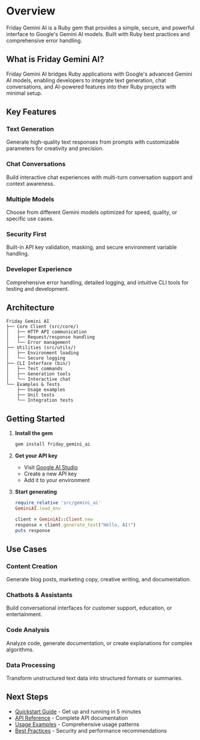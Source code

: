 # Overview

Friday Gemini AI is a Ruby gem that provides a simple, secure, and powerful interface to Google's Gemini AI models. Built with Ruby best practices and comprehensive error handling.

## What is Friday Gemini AI?

Friday Gemini AI bridges Ruby applications with Google's advanced Gemini AI models, enabling developers to integrate text generation, chat conversations, and AI-powered features into their Ruby projects with minimal setup.

## Key Features

### Text Generation
Generate high-quality text responses from prompts with customizable parameters for creativity and precision.

### Chat Conversations
Build interactive chat experiences with multi-turn conversation support and context awareness.

### Multiple Models
Choose from different Gemini models optimized for speed, quality, or specific use cases.

### Security First
Built-in API key validation, masking, and secure environment variable handling.

### Developer Experience
Comprehensive error handling, detailed logging, and intuitive CLI tools for testing and development.

## Architecture

```
Friday Gemini AI
├── Core Client (src/core/)
│   ├── HTTP API communication
│   ├── Request/response handling
│   └── Error management
├── Utilities (src/utils/)
│   ├── Environment loading
│   └── Secure logging
├── CLI Interface (bin/)
│   ├── Test commands
│   ├── Generation tools
│   └── Interactive chat
└── Examples & Tests
    ├── Usage examples
    ├── Unit tests
    └── Integration tests
```

## Getting Started

1. **Install the gem**
   ```bash
   gem install friday_gemini_ai
   ```

2. **Get your API key**
   - Visit [Google AI Studio](https://makersuite.google.com/app/apikey)
   - Create a new API key
   - Add it to your environment

3. **Start generating**
   ```ruby
   require_relative 'src/gemini_ai'
   GeminiAI.load_env

   client = GeminiAI::Client.new
   response = client.generate_text("Hello, AI!")
   puts response
   ```

## Use Cases

### Content Creation
Generate blog posts, marketing copy, creative writing, and documentation.

### Chatbots & Assistants
Build conversational interfaces for customer support, education, or entertainment.

### Code Analysis
Analyze code, generate documentation, or create explanations for complex algorithms.

### Data Processing
Transform unstructured text data into structured formats or summaries.

## Next Steps

- [Quickstart Guide](quickstart.md) - Get up and running in 5 minutes
- [API Reference](../reference/api.md) - Complete API documentation
- [Usage Examples](../reference/usage.md) - Comprehensive usage patterns
- [Best Practices](../guides/practices.md) - Security and performance recommendations
